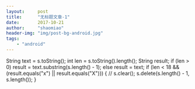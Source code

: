 ```yaml
---
layout:     post
title:      "无标题文章-1"
date:       2017-10-21
author:     "shaomiao"
header-img: "img/post-bg-android.jpg"
tags:
    - "android"
---
```

String text = s.toString();
                int len = s.toString().length();
                String result;
                if (len > 0)
                    result = text.substring(s.length() - 1);
                else
                    result = text;
                if (len < 18 && (result.equals("x") || result.equals("X"))) {
//                    s.clear();
                    s.delete(s.length() - 1, s.length());
                }
